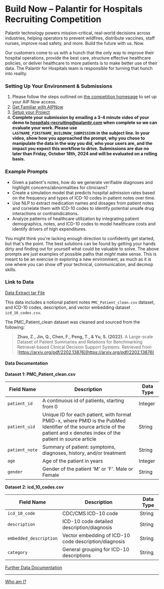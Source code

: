 # Build Now – Palantir for Hospitals Recruiting Competition
Palantir technology powers mission-critical, real-world decisions across industries, helping operators to prevent wildfires, distribute vaccines, staff nurses, improve road safety, and more. Build the future with us. Now. 

Our customers come to us with a hunch that the only way to improve their hospital operations, provide the best care, structure effective healthcare policies, or deliver healthcare to more patients is to make better use of their data. The Palantir for Hospitals team is responsible for turning that hunch into reality. 

### Setting Up Your Environment & Submissions
1. Please follow the steps outlined on [the competition homepage](https://palantir.events/buildnow) to set up your AIP Now access.
2. [Get Familiar with AIPNow](/info/aip_now_help.md)
3. [Setup your Project](/info/setup_your_project.md)
4. **Complete your submission by emailing a 3-4 minute video of your demo to [hospitals-recruiting@palantir.com](mailto:hospitals-recruiting@palantir.com) when complete so we can evaluate your work. Please use `LASTNAME_FIRSTNAME_BUILDNOW_SUBMISSION` in the subject line. In your video, show how you approached the prompt, why you chose to manipulate the data in the way you did, who your users are, and the impact you expect this workflow to drive. Submissions are due no later than Friday, October 18th, 2024 and will be evaluated on a rolling basis.** 

### Example Prompts
- Given a patient's notes, how do we generate verifiable diagnoses and highlight concerns/abnormalities for clinicians?
- Create a simulation model that predicts hospital admission rates based on the frequency and types of ICD-10 codes in patient notes over time.
- Use NLP to extract medication names and dosages from patient notes and correlate them with ICD-10 codes to identify potential unsafe drug interactions or contraindications.
- Analyze patterns of healthcare utilization by integrating patient demographics, notes, and ICD-10 codes to model healthcare costs and identify drivers of high expenditures.

You might think you're lacking enough direction to confidently get started, but that's the point. The best solutions can be found by getting your hands dirty and finding out for yourself what could be valuable to solve. The above prompts are just examples of possible paths that *might* make sense. This is meant to be an exercise in exploring a new environment, as much as it is one where you can show off your technical, communication, and decmop skills.

### Link to Data
[Data Extract tar File](https://github.com/JoshWeiner/zelus-palantir-hospitals/raw/main/data/extract.tar.gz?download=) 

This data includes a notional patient notes `PMC_Patient_clean.csv` dataset, and ICD-10 codes, description, and vector embedding dataset `icd_10_codes.csv`.

The PMC_Patient_clean dataset was cleaned and sourced from the following:

> **Zhao, Z., Jin, Q., Chen, F., Peng, T., & Yu, S. (2022).** A Large-scale Dataset of Patient Summaries and Relations for Benchmarking Retrieval-based Clinical Decision Support Systems. Retrieved from [https://arxiv.org/pdf/2202.13876](https://arxiv.org/pdf/2202.13876)

#### Data Documentation

**Dataset 1: PMC_Patient_clean.csv**

| **Field Name** | **Description**                     | **Data Type** |
|----------------|-------------------------------------|---------------|
| `patient_id`   | A continuous id of patients, starting from 0  | Integer        |
| `patient_uid` | Unique ID for each patient, with format PMID-x, where PMID is the PubMed Identifier of the source article of the patient and x denotes index of the patient in source article  | String          |
| `patient_note`    | Summary of patient: symptoms, diagnoses, history, and/or treatment               | String        |
| `age`          | Age of the patient in years              | Integer       |
| `gender`       | Gender of the patient 'M' or 'F'. Male or Female | String        |

**Dataset 2: icd_10_codes.csv**

| **Field Name** | **Description**                     | **Data Type** |
|----------------|-------------------------------------|---------------|
| `icd_10_code`   | CDC/CMS ICD-10 code        | String        |
| `description`| ICD-10 code detailed description/diagnosis | String    |
| `embedded_description`  | Vector embedding of ICD-10 code description/diagnosis | String        |
| `category`| General grouping for ICD-10 descriptions | String    |


[Further Data Documentation](https://github.com/pmc-patients/pmc-patients)

<hr>

[Who am I?](https://en.wikipedia.org/wiki/Zelus)
